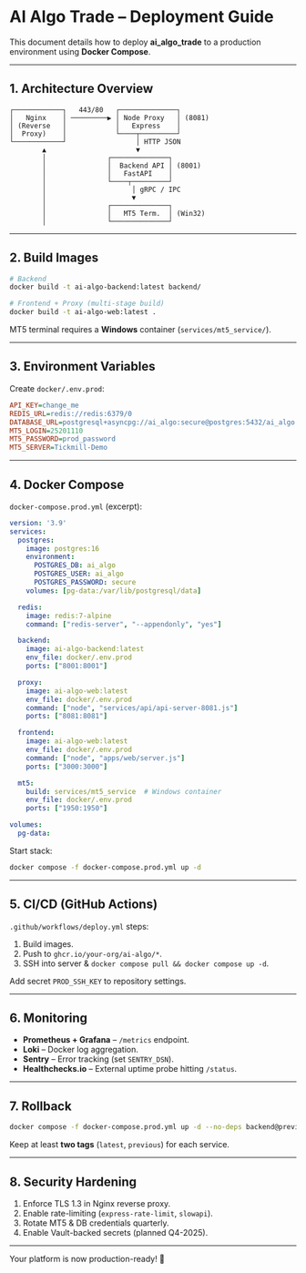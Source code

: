 # AI Algo Trade – Deployment Guide

This document details how to deploy **ai_algo_trade** to a production environment using **Docker Compose**.

---

## 1. Architecture Overview

```
┌────────────┐   443/80   ┌──────────────┐
│   Nginx    │ ─────────▶ │ Node Proxy   │ (8081)
│ (Reverse   │            │   Express    │
│  Proxy)    │            └────┬─────────┘
└────────────┘                 │ HTTP JSON
        ▲                      ▼
        │               ┌──────────────┐
        │               │  Backend API │ (8001)
        │               │   FastAPI    │
        │               └────┬─────────┘
        │                     │ gRPC / IPC
        │                     ▼
        │               ┌──────────────┐
        │               │   MT5 Term.  │ (Win32)
        │               └──────────────┘
```

---

## 2. Build Images

```bash
# Backend
docker build -t ai-algo-backend:latest backend/

# Frontend + Proxy (multi-stage build)
docker build -t ai-algo-web:latest .
```

MT5 terminal requires a **Windows** container (`services/mt5_service/`).

---

## 3. Environment Variables

Create `docker/.env.prod`:

```ini
API_KEY=change_me
REDIS_URL=redis://redis:6379/0
DATABASE_URL=postgresql+asyncpg://ai_algo:secure@postgres:5432/ai_algo
MT5_LOGIN=25201110
MT5_PASSWORD=prod_password
MT5_SERVER=Tickmill-Demo
```

---

## 4. Docker Compose

`docker-compose.prod.yml` (excerpt):
```yaml
version: '3.9'
services:
  postgres:
    image: postgres:16
    environment:
      POSTGRES_DB: ai_algo
      POSTGRES_USER: ai_algo
      POSTGRES_PASSWORD: secure
    volumes: [pg-data:/var/lib/postgresql/data]

  redis:
    image: redis:7-alpine
    command: ["redis-server", "--appendonly", "yes"]

  backend:
    image: ai-algo-backend:latest
    env_file: docker/.env.prod
    ports: ["8001:8001"]

  proxy:
    image: ai-algo-web:latest
    env_file: docker/.env.prod
    command: ["node", "services/api/api-server-8081.js"]
    ports: ["8081:8081"]

  frontend:
    image: ai-algo-web:latest
    env_file: docker/.env.prod
    command: ["node", "apps/web/server.js"]
    ports: ["3000:3000"]

  mt5:
    build: services/mt5_service  # Windows container
    env_file: docker/.env.prod
    ports: ["1950:1950"]

volumes:
  pg-data:
```

Start stack:
```bash
docker compose -f docker-compose.prod.yml up -d
```

---

## 5. CI/CD (GitHub Actions)

`.github/workflows/deploy.yml` steps:
1. Build images.
2. Push to `ghcr.io/your-org/ai-algo/*`.
3. SSH into server & `docker compose pull && docker compose up -d`.

Add secret `PROD_SSH_KEY` to repository settings.

---

## 6. Monitoring

* **Prometheus + Grafana** – `/metrics` endpoint.
* **Loki** – Docker log aggregation.
* **Sentry** – Error tracking (set `SENTRY_DSN`).
* **Healthchecks.io** – External uptime probe hitting `/status`.

---

## 7. Rollback

```bash
docker compose -f docker-compose.prod.yml up -d --no-deps backend@previous proxy@previous frontend@previous
```

Keep at least **two tags** (`latest`, `previous`) for each service.

---

## 8. Security Hardening

1. Enforce TLS 1.3 in Nginx reverse proxy.
2. Enable rate-limiting (`express-rate-limit`, `slowapi`).
3. Rotate MT5 & DB credentials quarterly.
4. Enable Vault-backed secrets (planned Q4-2025).

---

Your platform is now production-ready! 🎉 